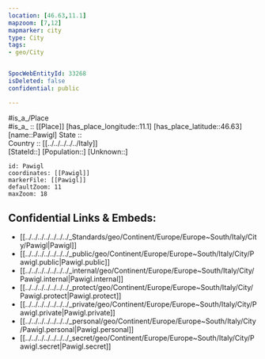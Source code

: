 ```yaml
---
location: [46.63,11.1] 
mapzoom: [7,12] 
mapmarker: city 
type: City
tags:
- geo/City


SpocWebEntityId: 33268
isDeleted: false
confidential: public

---
```

#is_a_/Place  
#is_a_ :: [[Place]] 
[has_place_longitude::11.1] 
[has_place_latitude::46.63] 
[name::Pawigl] 
State ::  
Country :: [[../../../../../Italy]]  
[StateId::] 
[Population::] 
[Unknown::] 


```leaflet
id: Pawigl
coordinates: [[Pawigl]] 
markerFile: [[Pawigl]] 
defaultZoom: 11 
maxZoom: 18
```


## Confidential Links & Embeds: 
- [[../../../../../../../_Standards/geo/Continent/Europe/Europe~South/Italy/City/Pawigl|Pawigl]] 
- [[../../../../../../../_public/geo/Continent/Europe/Europe~South/Italy/City/Pawigl.public|Pawigl.public]] 
- [[../../../../../../../_internal/geo/Continent/Europe/Europe~South/Italy/City/Pawigl.internal|Pawigl.internal]] 
- [[../../../../../../../_protect/geo/Continent/Europe/Europe~South/Italy/City/Pawigl.protect|Pawigl.protect]] 
- [[../../../../../../../_private/geo/Continent/Europe/Europe~South/Italy/City/Pawigl.private|Pawigl.private]] 
- [[../../../../../../../_personal/geo/Continent/Europe/Europe~South/Italy/City/Pawigl.personal|Pawigl.personal]] 
- [[../../../../../../../_secret/geo/Continent/Europe/Europe~South/Italy/City/Pawigl.secret|Pawigl.secret]] 
